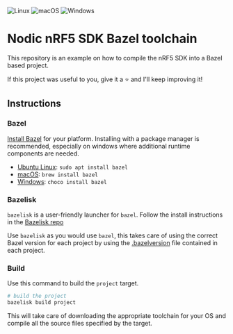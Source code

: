 ![Linux](https://github.com/d-asnaghi/bazel-nordic-sdk/workflows/Linux/badge.svg)
![macOS](https://github.com/d-asnaghi/bazel-nordic-sdk/workflows/macOS/badge.svg)
![Windows](https://github.com/d-asnaghi/bazel-nordic-sdk/workflows/Windows/badge.svg)

# Nodic nRF5 SDK Bazel toolchain

This repository is an example on how to compile the nRF5 SDK into a Bazel based project.

If this project was useful to you, give it a ⭐️ and I'll keep improving it!

## Instructions

### Bazel

[Install Bazel](https://docs.bazel.build/versions/master/install.html) for your platform. Installing with a package manager is recommended, especially on windows where additional runtime components are needed.

- [Ubuntu Linux](https://docs.bazel.build/versions/master/install-ubuntu.html): `sudo apt install bazel`
- [macOS](https://docs.bazel.build/versions/master/install-os-x.html): `brew install bazel`
- [Windows](https://docs.bazel.build/versions/master/install-windows.html): `choco install bazel`

### Bazelisk

`bazelisk` is a user-friendly launcher for `bazel`. Follow the install instructions in the [Bazelisk repo](https://github.com/bazelbuild/bazelisk)

Use `bazelisk` as you would use `bazel`, this takes care of using the correct Bazel version for each project by using the [.bazelversion](./.bazelversion) file contained in each project.


### Build

Use this command to build the `project` target.

```bash
# build the project
bazelisk build project
```

This will take care of downloading the appropriate toolchain for your OS and compile all the source files specified by the target.
